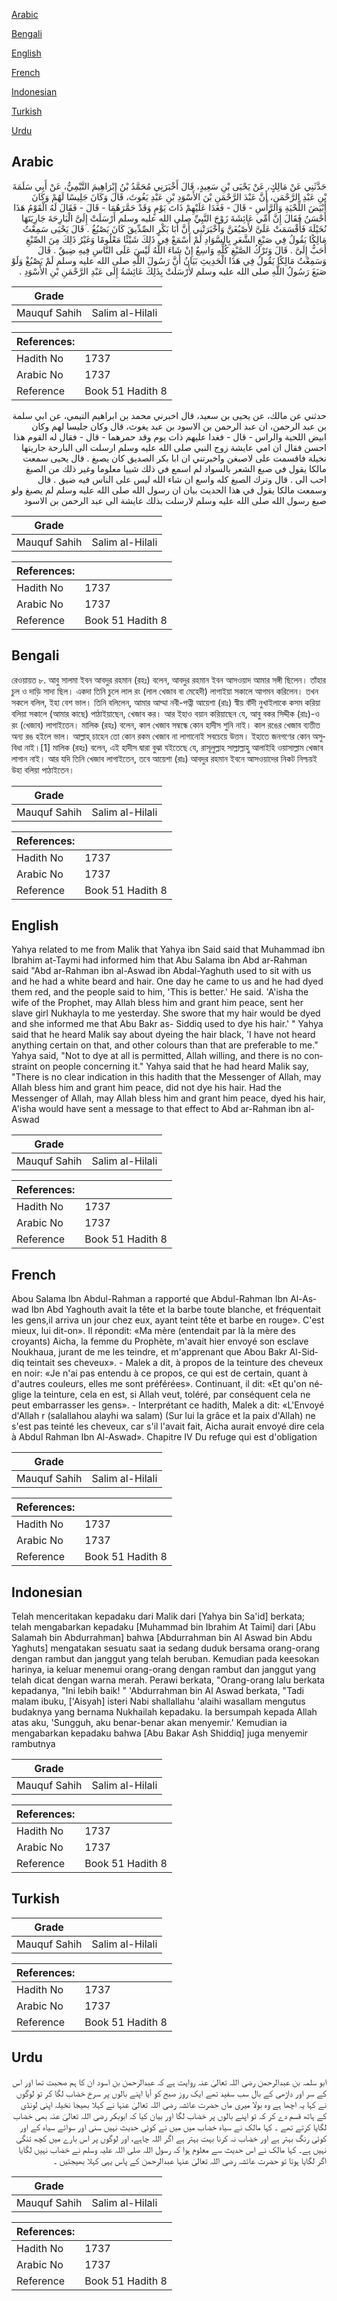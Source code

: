 [Arabic](#arabic)

[Bengali](#bengali)

[English](#english)

[French](#french)

[Indonesian](#indonesian)

[Turkish](#turkish)

[Urdu](#urdu)

## Arabic


<div dir="rtl" lang="ar" style={{fontSize:'larger',backgroundColor:'#f8f9fa',padding:20}}>
حَدَّثَنِي عَنْ مَالِكٍ، عَنْ يَحْيَى بْنِ سَعِيدٍ، قَالَ أَخْبَرَنِي مُحَمَّدُ بْنُ إِبْرَاهِيمَ التَّيْمِيُّ، عَنْ أَبِي سَلَمَةَ بْنِ عَبْدِ الرَّحْمَنِ، أَنَّ عَبْدَ الرَّحْمَنِ بْنَ الأَسْوَدِ بْنِ عَبْدِ يَغُوثَ، قَالَ وَكَانَ جَلِيسًا لَهُمْ وَكَانَ أَبْيَضَ اللِّحْيَةِ وَالرَّأْسِ - قَالَ - فَغَدَا عَلَيْهِمْ ذَاتَ يَوْمٍ وَقَدْ حَمَّرَهُمَا - قَالَ - فَقَالَ لَهُ الْقَوْمُ هَذَا أَحْسَنُ فَقَالَ إِنَّ أُمِّي عَائِشَةَ زَوْجَ النَّبِيِّ صلى الله عليه وسلم أَرْسَلَتْ إِلَىَّ الْبَارِحَةَ جَارِيَتَهَا نُخَيْلَةَ فَأَقْسَمَتْ عَلَىَّ لأَصْبُغَنَّ وَأَخْبَرَتْنِي أَنَّ أَبَا بَكْرٍ الصِّدِّيقَ كَانَ يَصْبُغُ ‏.‏ قَالَ يَحْيَى سَمِعْتُ مَالِكًا يَقُولُ فِي صَبْغِ الشَّعَرِ بِالسَّوَادِ لَمْ أَسْمَعْ فِي ذَلِكَ شَيْئًا مَعْلُومًا وَغَيْرُ ذَلِكَ مِنَ الصِّبْغِ أَحَبُّ إِلَىَّ ‏.‏ قَالَ وَتَرْكُ الصَّبْغِ كُلِّهِ وَاسِعٌ إِنْ شَاءَ اللَّهُ لَيْسَ عَلَى النَّاسِ فِيهِ ضِيقٌ ‏.‏ قَالَ وَسَمِعْتُ مَالِكًا يَقُولُ فِي هَذَا الْحَدِيثِ بَيَانُ أَنَّ رَسُولَ اللَّهِ صلى الله عليه وسلم لَمْ يَصْبُغْ وَلَوْ صَبَغَ رَسُولُ اللَّهِ صلى الله عليه وسلم لأَرْسَلَتْ بِذَلِكَ عَائِشَةُ إِلَى عَبْدِ الرَّحْمَنِ بْنِ الأَسْوَدِ ‏.‏
</div>
<div style={{backgroundColor:'#f8f9fa',padding:20, marginBottom: 10}}><table> <thead> <tr> <th>Grade</th> <th></th> </tr> </thead> <tbody> <tr><td>Mauquf Sahih</td><td>Salim al-Hilali</td></tr></tbody></table><table> <thead> <tr> <th>References:</th> <th></th> </tr> </thead> <tbody><tr><td>Hadith No</td><td>1737</td></tr><tr><td>Arabic No</td><td>1737</td></tr><tr><td>Reference</td><td>Book 51 Hadith 8</td></tr></tbody></table></div>


<div dir="rtl" lang="ar" style={{fontSize:'larger',backgroundColor:'#f8f9fa',padding:20}}>
حدثني عن مالك، عن يحيى بن سعيد، قال اخبرني محمد بن ابراهيم التيمي، عن ابي سلمة بن عبد الرحمن، ان عبد الرحمن بن الاسود بن عبد يغوث، قال وكان جليسا لهم وكان ابيض اللحية والراس - قال - فغدا عليهم ذات يوم وقد حمرهما - قال - فقال له القوم هذا احسن فقال ان امي عايشة زوج النبي صلى الله عليه وسلم ارسلت الى البارحة جاريتها نخيلة فاقسمت على لاصبغن واخبرتني ان ابا بكر الصديق كان يصبغ . قال يحيى سمعت مالكا يقول في صبغ الشعر بالسواد لم اسمع في ذلك شييا معلوما وغير ذلك من الصبغ احب الى . قال وترك الصبغ كله واسع ان شاء الله ليس على الناس فيه ضيق . قال وسمعت مالكا يقول في هذا الحديث بيان ان رسول الله صلى الله عليه وسلم لم يصبغ ولو صبغ رسول الله صلى الله عليه وسلم لارسلت بذلك عايشة الى عبد الرحمن بن الاسود
</div>
<div style={{backgroundColor:'#f8f9fa',padding:20, marginBottom: 10}}><table> <thead> <tr> <th>Grade</th> <th></th> </tr> </thead> <tbody> <tr><td>Mauquf Sahih</td><td>Salim al-Hilali</td></tr></tbody></table><table> <thead> <tr> <th>References:</th> <th></th> </tr> </thead> <tbody><tr><td>Hadith No</td><td>1737</td></tr><tr><td>Arabic No</td><td>1737</td></tr><tr><td>Reference</td><td>Book 51 Hadith 8</td></tr></tbody></table></div>

## Bengali


<div dir="ltr" lang="bn" style={{fontSize:'larger',backgroundColor:'#f8f9fa',padding:20}}>
রেওয়ায়ত ৮. আবু সালমা ইবন আবদুর রহমান (রহঃ) বলেন, আবদুর রহমান ইবন আসওয়াদ আমার সঙ্গী ছিলেন। তাঁহার চুল ও দাড়ি সাদা ছিল। একদা তিনি চুলে লাল রং (লাল খেজাব বা মেহেদী) লাগাইয়া সকালে আগমন করিলেন। তখন সকলে বলিল, ইহা বেশ ভাল। তিনি বলিলেন, আমার আম্মা নবী-পত্নী আয়েশা (রাঃ) স্বীয় বাঁদী নুখাইলাকে কসম করিয়া বলিয়া সকালে (আমার কাছে) পাঠাইয়াছেন, খেজাব কর। আর ইহাও বয়ান করিয়াছেন যে, আবু বকর সিদ্দীক (রাঃ)-ও রং (খেজাব) লাগাইতেন। মালিক (রহঃ) বলেন, কাল খেজাব সম্বন্ধে কোন হাদীস শুনি নাই। কাল রঙের খেজাব ব্যতীত অন্য রঙ হইলে ভাল। আল্লাহ্ চাহেন তো কোন রকম খেজাব না লাগানোই সবচেয়ে উত্তম। ইহাতে জনগণের কোন অসুবিধা নাই।[1] মালিক (রহঃ) বলেন, এই হাদীস দ্বারা বুঝা যইতেছে যে, রাসূলুল্লাহ সাল্লাল্লাহু আলাইহি ওয়াসাল্লাম খেজাব লাগান নাই। আর যদি তিনি খেজাব লাগাইতেন, তবে আয়েশা (রাঃ) আবদুর রহমান ইবনে আসওয়াদের নিকট নিশ্চয়ই উহা বলিয়া পাঠাইতেন।
</div>
<div style={{backgroundColor:'#f8f9fa',padding:20, marginBottom: 10}}><table> <thead> <tr> <th>Grade</th> <th></th> </tr> </thead> <tbody> <tr><td>Mauquf Sahih</td><td>Salim al-Hilali</td></tr></tbody></table><table> <thead> <tr> <th>References:</th> <th></th> </tr> </thead> <tbody><tr><td>Hadith No</td><td>1737</td></tr><tr><td>Arabic No</td><td>1737</td></tr><tr><td>Reference</td><td>Book 51 Hadith 8</td></tr></tbody></table></div>

## English


<div dir="ltr" lang="en" style={{fontSize:'larger',backgroundColor:'#f8f9fa',padding:20}}>
Yahya related to me from Malik that Yahya ibn Said said that Muhammad ibn Ibrahim at-Taymi had informed him that Abu Salama ibn Abd ar-Rahman said "Abd ar-Rahman ibn al-Aswad ibn Abdal-Yaghuth used to sit with us and he had a white beard and hair. One day he came to us and he had dyed them red, and the people said to him, 'This is better.' He said. 'A'isha the wife of the Prophet, may Allah bless him and grant him peace, sent her slave girl Nukhayla to me yesterday. She swore that my hair would be dyed and she informed me that Abu Bakr as- Siddiq used to dye his hair.' " Yahya said that he heard Malik say about dyeing the hair black, 'I have not heard anything certain on that, and other colours than that are preferable to me." Yahya said, "Not to dye at all is permitted, Allah willing, and there is no constraint on people concerning it." Yahya said that he had heard Malik say, "There is no clear indication in this hadith that the Messenger of Allah, may Allah bless him and grant him peace, did not dye his hair. Had the Messenger of Allah, may Allah bless him and grant him peace, dyed his hair, A'isha would have sent a message to that effect to Abd ar-Rahman ibn al-Aswad
</div>
<div style={{backgroundColor:'#f8f9fa',padding:20, marginBottom: 10}}><table> <thead> <tr> <th>Grade</th> <th></th> </tr> </thead> <tbody> <tr><td>Mauquf Sahih</td><td>Salim al-Hilali</td></tr></tbody></table><table> <thead> <tr> <th>References:</th> <th></th> </tr> </thead> <tbody><tr><td>Hadith No</td><td>1737</td></tr><tr><td>Arabic No</td><td>1737</td></tr><tr><td>Reference</td><td>Book 51 Hadith 8</td></tr></tbody></table></div>

## French


<div dir="ltr" lang="fr" style={{fontSize:'larger',backgroundColor:'#f8f9fa',padding:20}}>
Abou Salama Ibn Abdul-Rahman a rapporté que Abdul-Rahman Ibn Al-Aswad Ibn Abd Yaghouth avait la tête et la barbe toute blanche, et fréquentait les gens,il arriva un jour chez eux, ayant teint tête et barbe en rouge». C'est mieux, lui dit-on». Il répondit: «Ma mère (entendait par là la mère des croyants) Aicha, la femme du Prophète, m'avait hier envoyé son esclave Noukhaua, jurant de me les teindre, et m'apprenant que Abou Bakr Al-Siddiq teintait ses cheveux». - Malek a dit, à propos de la teinture des cheveux en noir: «Je n'ai pas entendu à ce propos, ce qui est de certain, quant à d'autres couleurs, elles me sont préférées». Continuant, il dit: «Et qu'on néglige la teinture, cela en est, si Allah veut, toléré, par conséquent cela ne peut embarrasser les gens». - Interprétant ce hadith, Malek a dit: «L'Envoyé d'Allah r (salallahou alayhi wa salam) (Sur lui la grâce et la paix d'Allah) ne s'est pas teinté les cheveux, car s'il l'avait fait, Aicha aurait envoyé dire cela à Abdul Rahman Ibn Al-Aswad». Chapitre IV Du refuge qui est d'obligation
</div>
<div style={{backgroundColor:'#f8f9fa',padding:20, marginBottom: 10}}><table> <thead> <tr> <th>Grade</th> <th></th> </tr> </thead> <tbody> <tr><td>Mauquf Sahih</td><td>Salim al-Hilali</td></tr></tbody></table><table> <thead> <tr> <th>References:</th> <th></th> </tr> </thead> <tbody><tr><td>Hadith No</td><td>1737</td></tr><tr><td>Arabic No</td><td>1737</td></tr><tr><td>Reference</td><td>Book 51 Hadith 8</td></tr></tbody></table></div>

## Indonesian


<div dir="ltr" lang="id" style={{fontSize:'larger',backgroundColor:'#f8f9fa',padding:20}}>
Telah menceritakan kepadaku dari Malik dari [Yahya bin Sa'id] berkata; telah mengabarkan kepadaku [Muhammad bin Ibrahim At Taimi] dari [Abu Salamah bin Abdurrahman] bahwa [Abdurrahman bin Al Aswad bin Abdu Yaghuts] mengatakan sesuatu saat ia sedang duduk bersama orang-orang dengan rambut dan janggut yang telah beruban. Kemudian pada keesokan harinya, ia keluar menemui orang-orang dengan rambut dan janggut yang telah dicat dengan warna merah. Perawi berkata, "Orang-orang lalu berkata kepadanya, "Ini lebih baik! " 'Abdurrahman bin Al Aswad berkata, "Tadi malam ibuku, ['Aisyah] isteri Nabi shallallahu 'alaihi wasallam mengutus budaknya yang bernama Nukhailah kepadaku. Ia bersumpah kepada Allah atas aku, 'Sungguh, aku benar-benar akan menyemir.' Kemudian ia mengabarkan kepadaku bahwa [Abu Bakar Ash Shiddiq] juga menyemir rambutnya
</div>
<div style={{backgroundColor:'#f8f9fa',padding:20, marginBottom: 10}}><table> <thead> <tr> <th>Grade</th> <th></th> </tr> </thead> <tbody> <tr><td>Mauquf Sahih</td><td>Salim al-Hilali</td></tr></tbody></table><table> <thead> <tr> <th>References:</th> <th></th> </tr> </thead> <tbody><tr><td>Hadith No</td><td>1737</td></tr><tr><td>Arabic No</td><td>1737</td></tr><tr><td>Reference</td><td>Book 51 Hadith 8</td></tr></tbody></table></div>

## Turkish


<div dir="ltr" lang="tr" style={{fontSize:'larger',backgroundColor:'#f8f9fa',padding:20}}>

</div>
<div style={{backgroundColor:'#f8f9fa',padding:20, marginBottom: 10}}><table> <thead> <tr> <th>Grade</th> <th></th> </tr> </thead> <tbody> <tr><td>Mauquf Sahih</td><td>Salim al-Hilali</td></tr></tbody></table><table> <thead> <tr> <th>References:</th> <th></th> </tr> </thead> <tbody><tr><td>Hadith No</td><td>1737</td></tr><tr><td>Arabic No</td><td>1737</td></tr><tr><td>Reference</td><td>Book 51 Hadith 8</td></tr></tbody></table></div>

## Urdu


<div dir="rtl" lang="ur" style={{fontSize:'larger',backgroundColor:'#f8f9fa',padding:20}}>
ابو سلمہ بن عبدالرحمن رضی اللہ تعالیٰ عنہ روایت ہے کہ عبدالرحمن بن اسود ان کا ہم صحبت تھا اور اس کے سر اور داڑھی کے بال سب سفید تھے ایک روز صبح کو آیا اپنے بالوں پر سرخ خضاب لگا کر تو لوگوں نے کہا یہ اچھا ہے وہ بولا میری ماں حضرت عائشہ رضی اللہ تعالیٰ عنہا نے کہلا بھیجا نخیلہ اپنی لونڈی کے ہاتھ قسم دے کر کہ تو اپنے بالوں پر خضاب لگا اور بیان کیا کہ ابوبکر رضی اللہ تعالیٰ عنہ بھی خضاب لگایا کرتے تھے ۔ کہا مالک نے سیاہ خضاب میں میں نے کوئی حدیث نہیں سنی اور سوائے سیاہ کے اور کوئی رنگ بہتر ہے اور خضاب نہ کرنا بہت بہتر ہے اگر اللہ چاہے، اور لوگوں پر اس بارے میں کچھ تنگی نہیں ہے۔ کہا مالک نے اس حدیث سے معلوم ہوا کہ رسول اللہ صلی اللہ علیہ وسلم نے خضاب نہیں لگایا اگر لگایا ہوتا تو حضرت عائشہ رضی اللہ تعالیٰ عنہا عبدالرحمن کے پاس یہی کہلا بھیجتیں ۔
</div>
<div style={{backgroundColor:'#f8f9fa',padding:20, marginBottom: 10}}><table> <thead> <tr> <th>Grade</th> <th></th> </tr> </thead> <tbody> <tr><td>Mauquf Sahih</td><td>Salim al-Hilali</td></tr></tbody></table><table> <thead> <tr> <th>References:</th> <th></th> </tr> </thead> <tbody><tr><td>Hadith No</td><td>1737</td></tr><tr><td>Arabic No</td><td>1737</td></tr><tr><td>Reference</td><td>Book 51 Hadith 8</td></tr></tbody></table></div>